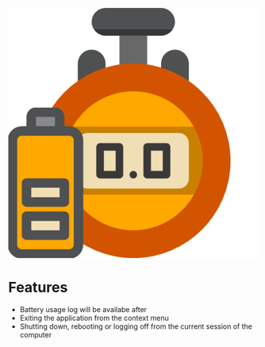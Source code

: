 ![BatteryTracker](assets/img/logo.png)

# Features 

*   Battery usage log will be availabe after
*   Exiting the application from the context menu
*   Shutting down, rebooting or logging off from the current session of the computer



